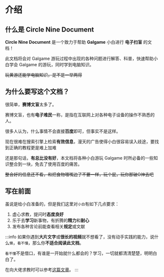 # 介绍

## 什么是 Circle Nine Document

**Circle Nine Document** 是一个致力于帮助 **Galgame** 小白进行 **电子扫盲** 的文档！

此文档将会对 Galgame 游玩过程中出现的各种问题进行解答、科普，快速帮助小白学会 Galgame 的游玩，同时学到电脑知识。

~~玩黄游还能学电脑知识，是不是一举两得~~


## 为什么要写这个文档？

很简单，**赛博文盲**太多了。

赛博文盲，也有**电子难民**一称，是指在互联网上对各种电子设备的操作不熟悉的人。

很多人认为，什么事情不会直接**百度**即可，但事实不是这样。

现在很难在搜索引擎上检索**有效信息**，漫天的广告使得小白很容易误入歧途，要找到正确的教程更是难上加难

还是那句话，**有总比没有好**，本文档将各种小白游玩 Galgame 时所必备的一些知识整合到一块，免去了使用百度的痛苦。

~~整合好的信息还不看，和把食物喂嘴边了不要一样，玩个屁，玩你那破O神去吧~~


## 写在前面

虽说是给小白准备的，但是我们这里对`小白`有如下几点要求：
1. 虚心求教，提问时**态度良好**
2. 乐于去**学习**新事物，有折腾的**精力**和**耐心**
3. 发布各种言论前能查看相关**规定**或文献

:::info
如果你遇到**大片文字**或**很长的视频**就不想看了，没有动手实践的能力，说什么`懒`，`看不懂`，那么你**不适合阅读此文档**。

`看不懂`不是借口，有谁是一开始就什么都会的？学习，一切就都清清楚楚，明明白白了。

在向大佬求教时可以参考[这篇文章](/docs/before-start/how-to-ask)。
:::
